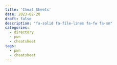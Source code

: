 ```yaml
---
title: 'Cheat Sheets'
date: 2023-02-20
draft: false
description: "fa-solid fa-file-lines fa-fw fa-sm"
categories:
  - directory
  - pwn
  - cheatsheet
tags:
  - pwn
  - cheatsheet
---
```

